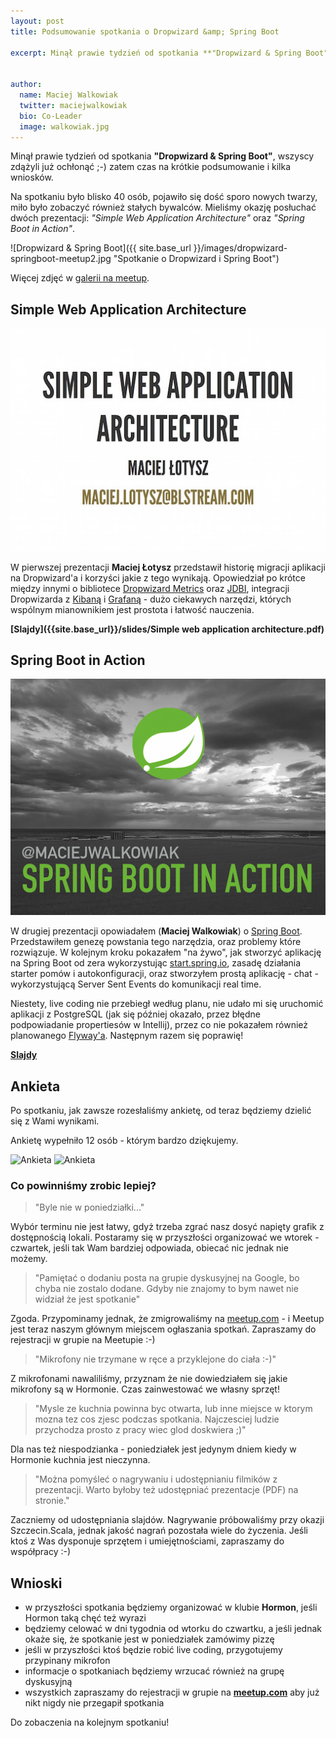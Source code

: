 ```yaml
---
layout: post
title: Podsumowanie spotkania o Dropwizard &amp; Spring Boot

excerpt: Minął prawie tydzień od spotkania **"Dropwizard & Spring Boot"**, wszyscy zdążyli już ochłonąć ;-) zatem czas na krótkie podsumowanie i kilka wniosków.


author:
  name: Maciej Walkowiak
  twitter: maciejwalkowiak
  bio: Co-Leader
  image: walkowiak.jpg
---
```


Minął prawie tydzień od spotkania **"Dropwizard & Spring Boot"**, wszyscy zdążyli już ochłonąć ;-) zatem czas na krótkie podsumowanie i kilka wniosków.

Na spotkaniu było blisko 40 osób, pojawiło się dość sporo nowych twarzy,
miło było zobaczyć również stałych bywalców. Mieliśmy okazję posłuchać dwóch prezentacji: *"Simple Web Application Architecture"* oraz *"Spring Boot in Action"*.

![Dropwizard & Spring Boot]({{ site.base_url }}/images/dropwizard-springboot-meetup2.jpg "Spotkanie o Dropwizard i Spring Boot")

Więcej zdjęć w [galerii na meetup](http://www.meetup.com/Szczecin-Java-Users-Group/photos/26512429/#443576468).

## Simple Web Application Architecture

<div style="text-align: center">
	<a href="{{site.base_url}}/slides/Simple web application architecture.pdf"><img src="/images/simple-web-application-architecture.jpg" alt="Simple Web Application Architecture by Maciej Łotysz"></a>
</div>

W pierwszej prezentacji **Maciej Łotysz** przedstawił historię migracji aplikacji na Dropwizard'a i korzyści jakie z tego wynikają.
Opowiedział po krótce między innymi o bibliotece [Dropwizard Metrics](http://metrics.dropwizard.io/3.1.0/) oraz [JDBI](http://jdbi.org/),
integracji Dropwizarda z [Kibaną](https://www.elastic.co/products/kibana) i [Grafaną](http://grafana.org) - dużo ciekawych narzędzi, których wspólnym mianownikiem jest prostota i łatwość nauczenia.

**[Slajdy]({{site.base_url}}/slides/Simple web application architecture.pdf)**

## Spring Boot in Action

<div style="text-align: center">
	<a href="https://speakerdeck.com/maciejwalkowiak/spring-boot-in-action"><img src="/images/spring-boot-in-action.jpeg" alt="Spring Boot in Action by Maciej Walkowiak"></a>
</div>

W drugiej prezentacji opowiadałem (**Maciej Walkowiak**) o [Spring Boot](http://projects.spring.io/spring-boot/). Przedstawiłem genezę powstania tego narzędzia, oraz problemy które rozwiązuje.
W kolejnym kroku pokazałem "na żywo", jak stworzyć aplikację na Spring Boot od zera wykorzystując [start.spring.io](http://start.spring.io), 
zasadę działania starter pomów i autokonfiguracji, oraz stworzyłem prostą aplikację - chat - wykorzystującą Server Sent Events do komunikacji real time.

Niestety, live coding nie przebiegł według planu, nie udało mi się uruchomić aplikacji z PostgreSQL (jak się później okazało, przez błędne podpowiadanie propertiesów w Intellij),
 przez co nie pokazałem również planowanego [Flyway'a](http://flywaydb.org/). Następnym razem się poprawię!
 
**[Slajdy](https://speakerdeck.com/maciejwalkowiak/spring-boot-in-action)**
 
## Ankieta

Po spotkaniu, jak zawsze rozesłaliśmy ankietę, od teraz będziemy dzielić się z Wami wynikami.

Ankietę wypełniło 12 osób - którym bardzo dziękujemy. 
 
![Ankieta]({{site.base_url}}/images/dropwizard-ankieta1.png)
![Ankieta]({{site.base_url}}/images/dropwizard-ankieta2.png)

### Co powinniśmy zrobic lepiej?

> "Byle nie w poniedziałki..."

Wybór terminu nie jest łatwy, gdyż trzeba zgrać nasz dosyć napięty grafik z dostępnością lokali.
Postaramy się w przyszłości organizować we wtorek - czwartek, jeśli tak Wam bardziej odpowiada, obiecać nic jednak nie możemy.

> "Pamiętać o dodaniu posta na grupie dyskusyjnej na Google, bo chyba nie zostalo dodane. Gdyby nie znajomy to bym nawet nie widział że jest spotkanie"

Zgoda. Przypominamy jednak, że zmigrowaliśmy na [meetup.com](http://www.meetup.com/Szczecin-Java-Users-Group/) - i Meetup jest teraz naszym głównym miejscem ogłaszania spotkań. Zapraszamy do rejestracji w grupie na Meetupie :-)

> "Mikrofony nie trzymane w ręce a przyklejone do ciała :-)"

Z mikrofonami nawaliliśmy, przyznam że nie dowiedziałem się jakie mikrofony są w Hormonie. Czas zainwestować we własny sprzęt!

> "Mysle ze kuchnia powinna byc otwarta, lub inne miejsce w ktorym mozna tez cos zjesc podczas spotkania. Najczesciej ludzie przychodza prosto z pracy wiec glod doskwiera ;)"

Dla nas też niespodzianka - poniedziałek jest jedynym dniem kiedy w Hormonie kuchnia jest nieczynna.

> "Można pomyśleć o nagrywaniu i udostępnianiu filmików z prezentacji. Warto byłoby też udostępniać prezentacje (PDF) na stronie."

Zaczniemy od udostępniania slajdów. Nagrywanie próbowaliśmy przy okazji Szczecin.Scala, jednak jakość nagrań pozostała wiele do życzenia.
Jeśli ktoś z Was dysponuje sprzętem i umiejętnościami, zapraszamy do współpracy :-)

## Wnioski

- w przyszłości spotkania będziemy organizować w klubie **Hormon**, jeśli Hormon taką chęć też wyrazi
- będziemy celować w dni tygodnia od wtorku do czwartku, a jeśli jednak okaże się, że spotkanie jest w poniedziałek zamówimy pizzę
- jeśli w przyszłości ktoś będzie robić live coding, przygotujemy przypinany mikrofon
- informacje o spotkaniach będziemy wrzucać również na grupę dyskusyjną
- wszystkich zapraszamy do rejestracji w grupie na **[meetup.com](http://www.meetup.com/Szczecin-Java-Users-Group/)** aby już nikt nigdy nie przegapił spotkania

Do zobaczenia na kolejnym spotkaniu!


